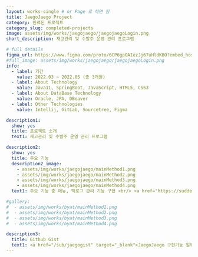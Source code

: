 ```yaml
---
layout: works-single # or Page 로 하면 됨
title: JaegoJaego Project
category: 완료된 프로젝트
category_slug: completed-projects
image: assets/img/works/jaegojaego/jaegojaegoLogin.png  
short_description: 재고관리 및 수발주 운영 관리 프로그램

# full details
figma_url: https://www.figma.com/proto/6CP6gpOAIezJj67uHldKBO?embed_host=notion&kind=proto&node-id=0%3A1&scaling=min-zoom&show-proto-sidebar=1&starting-point-node-id=471%3A66039 
#full_image: assets/img/works/jaegojaego/jaegojaegoLogin.png
info:
  - label: 기간
    value: 2022.03 ~ 2022.05 (총 3개월)
  - label: About Technology
    value: Java11, SpringBoot, JavaScript, HTML5, CSS3
  - label: About DataBase Technology
    value: Oracle, JPA, DBeaver
  - label: Other Technologies
    value: Intellij, GitLab, Sourcetree, Figma

description1:
  show: yes
  title: 프로젝트 소개
  text1: 재고관리 및 수발주 운영 관리 프로그램

description2:
  show: yes
  title: 주요 기능 
  description2_image: 
    - assets/img/works/jaegojaego/mainMethod1.png
    - assets/img/works/jaegojaego/mainMethod2.png
    - assets/img/works/jaegojaego/mainMethod3.png
    - assets/img/works/jaegojaego/mainMethod4.png  
  text1: 주요 기능 중 메뉴, 백로그 관리 기능 구현 <br/> <a href="https://sudden-milk-758.notion.site/77865870d7994e6cb3293db917ae161b?pvs=4" target="_blank">구체적인 구현 코드 확인하기</a>

#gallery:
#  - assets/img/works/byat/mainMethod1.png
#  - assets/img/works/byat/mainMethod2.png
#  - assets/img/works/byat/mainMethod3.png
#  - assets/img/works/byat/mainMethod4.png

description3:
  title: Github Gist 
  text1: <a href="/sub/jaegogist" target="_blank">JaegoJaego 구현기능 일부분 Github gist 확인하기</a> 
---
```


